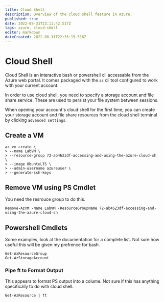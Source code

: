 ```yaml
---
title: Cloud Shell
description: Overview of the cloud shell feature in Azure.
published: true
date: 2022-08-31T23:11:42.517Z
tags: azure, cloud-shell
editor: markdown
dateCreated: 2022-08-31T22:35:15.516Z
---
```


# Cloud Shell

Cloud Shell is an interactive bash or powershell cli accessable from the Azure web portal. It comes packaged with the `az` cli tool configured to work with your current account. 

In order to use cloud shell, you need to specify a storage account and file share service. These are used to persist your file system between sessions. 

When opening your account's cloud shell for the first time, you can create your storage account and file share resources from the cloud shell terminal by clicking `advanced settings`.

## Create a VM

```
az vm create \
> --name LabVM \
> --resource-group 72-ab4623df-accessing-and-using-the-azure-cloud-sh \
> --image UbuntuLTS \
> --admin-username azureuser \
> --generate-ssh-keys
```

## Remove VM using PS Cmdlet

You need the resrouce group to do this. 

```
Remove-AzVM -Name LabVM -ResourceGroupName 72-ab4623df-accessing-and-using-the-azure-cloud-sh
```

## Powershell Cmdlets

Some examples, look at the documentation for a complete list. Not sure how useful this will be given my prefrence for bash. 

```
Get-AzResourceGroup
Get-AzStorageAccount
```

### Pipe ft to Format Output

This appears to format PS output into a colume. Not sure if this has anything specifically to do with cloud shell.

```
Get-AzResource | ft
```
